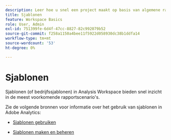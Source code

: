 ```yaml
---
description: Leer hoe u snel een project maakt op basis van algemene rapportscenario's met behulp van sjablonen in Analysis Workspace.
title: Sjablonen
feature: Workspace Basics
role: User, Admin
exl-id: 751399fe-6d4f-47cc-8827-82c992079b52
source-git-commit: f258a1150a4bee11f5922d058930dc38b1ddfa14
workflow-type: tm+mt
source-wordcount: '53'
ht-degree: 0%

---
```


# Sjablonen

Sjablonen (of bedrijfssjablonen) in Analysis Workspace bieden snel inzicht in de meest voorkomende rapportscenario&#39;s.

Zie de volgende bronnen voor informatie over het gebruik van sjablonen in Adobe Analytics:

* [Sjablonen gebruiken](/help/analyze/analysis-workspace/templates/use-templates.md)

* [Sjablonen maken en beheren](/help/analyze/analysis-workspace/templates/create-templates.md)


